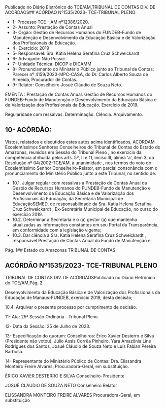 Publicado  no  Diário  Eletrônico do TCE/AM,TRIBUNAL DE CONTAS DIV. DE ACÓRDÃOS## ACÓRDÃO Nº1535/2023- TCE-TRIBUNAL PLENO

- 1- Processo TCE - AM nº12386/2020.
- 2- Assunto: Prestação de Contas Anual
- 3- Órgão: Gestão de Recursos Humanos  do  FUNDEB-Fundo  de  Manutenção  e Desenvolvimento    da  Educação  Básica  e  de  Valorização  dos  Profissionais da Educação.
- 4- Exercício: 2019
- 5- Responsável: Sra. Katia Helena Serafina Cruz Schweickardt
- 6- Advogado: Não Possui
- 7- Unidade Técnica: DICOP e DICAMM
- 8- Pronunciamento  do  Ministério  Público  junto  ao  Tribunal  de  Contas: Parecer  nº 4159/2023-MPC-CASA,  do  Dr.  Carlos  Alberto  Souza  de  Almeida,  Procurador  de Contas.
- 9- Relator: Conselheiro Josué Cláudio de Souza Neto.

EMENTA :  Prestação  de  Contas  Anual.  Gestão  de Recursos Humanos do FUNDEB-Fundo de Manutenção e Desenvolvimento da Educação Básica e de Valorização dos Profissionais da Educação. Exercício de 2019.

Regularidade com ressalvas. Determinação. Ciência. Arquivamento.

## 10-  ACÓRDÃO:

Vistos,  relatados  e  discutidos  estes  autos  acima  identificados, ACORDAM Excelentíssimos Senhores Conselheiros do Tribunal de Contas do Estado do Amazonas, reunidos em Sessão do Tribunal Pleno , no exercício da competência atribuída pelos arts. 5º, II e 11, inciso III, alínea 'a', item 3, da Resolução  nº  04/2002-TCE/AM, à unanimidade , nos  termos  do  voto  do  Excelentíssimo  Senhor  Conselheiro-Relator, em parcial consonância com o pronunciamento do Ministério Público junto a este Tribunal, no sentido de:

- 10.1. Julgar  regular  com  ressalvas a  Prestação  de  Contas  Anual  da Gestão de Recursos Humanos do FUNDEB-Fundo de Manutenção e Desenvolvimento da Educação Básica e de Valorização dos Profissionais  da  Educação,  da  Secretaria  Municipal  de  EducaçãoSEMED,  de responsabilidade da Sra. Katia Helena Serafina Cruz Schweickardt ,  Ex-Secretária  Municipal  de  Educação,  no  curso  do exercício 2019.
- 10.2. Determinar à Secretaria e o (a) gestor (a) que mantenha atualizadas as  informações  constantes  em  seu  Portal  da  Transparência,  em conformidade com a legislação vigente;
- 10.3. Dar  ciência à Sra. Katia  Helena  Serafina  Cruz  Schweickardt , responsável Prestação de Contas Anual do Fundo de Manutenção e

Pág. 1## Estado do Amazonas TRIBUNAL DE CONTAS

## ACÓRDÃO Nº1535/2023- TCE-TRIBUNAL PLENO

TRIBUNAL DE CONTAS DIV. DE ACÓRDÃOSPublicado  no  Diário  Eletrônico do TCE/AM,Pág. 2

Desenvolvimento da Educação Básica e de Valorização dos Profissionais  da  Educação  de  Manaus-FUNDEB,  exercício  2019, desta decisão;

10.4. Arquivar o presente processo por cumprimento de decisão.

11-  Ata: 25ª Sessão Ordinária - Tribunal Pleno.

12-  Data da Sessão: 25 de Julho de 2023.

13-  Especificação do quorum: Conselheiros: Érico Xavier Desterro e Silva (Presidente não votou),  Júlio  Assis  Corrêa  Pinheiro,  Yara  Amazônia  Lins  Rodrigues  dos  Santos, Josué Cláudio de Souza Neto e Luís Fabian Pereira Barbosa.

14-  Representante do Ministério Público de Contas: Dra.  Elissandra  Monteiro  Freire Alvares, Procuradora-Geral, em substituição.

ÉRICO XAVIER DESTERRO E SILVA Conselheiro-Presidente

JOSUÉ CLÁUDIO DE SOUZA NETO Conselheiro Relator

ELISSANDRA MONTEIRO FREIRE ALVARES Procuradora-Geral, em substituição